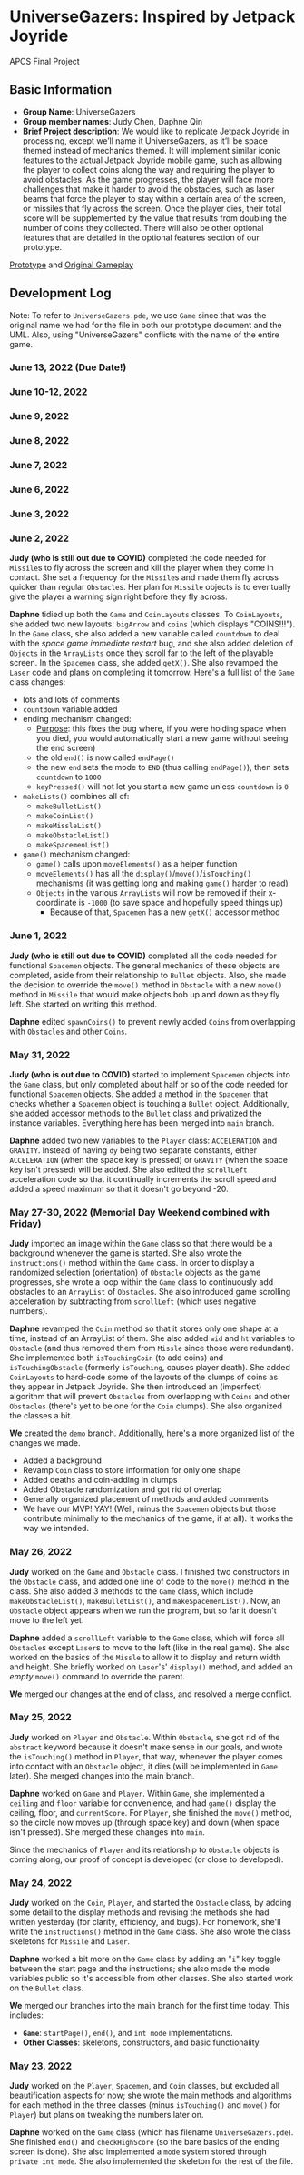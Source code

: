 # UniverseGazers: Inspired by Jetpack Joyride
APCS Final Project

## Basic Information
- **Group Name**: UniverseGazers
- **Group member names**: Judy Chen, Daphne Qin
- **Brief Project description**: We would like to replicate Jetpack Joyride in processing, except we’ll name it UniverseGazers, as it’ll be space themed instead of mechanics themed. It  will implement similar iconic features to the actual Jetpack Joyride mobile game, such as allowing the player to collect coins along the way and requiring the player to avoid obstacles. As the game progresses, the player will face more challenges that make it harder to avoid the obstacles, such as laser beams that force the player to stay within a certain area of the screen, or missiles that fly across the screen. Once the player dies, their total score will be supplemented by the value that results from doubling the number of coins they collected. There will also be other optional features that are detailed in the optional features section of our prototype.


[Prototype](https://docs.google.com/document/d/189F9OhO6VNhNR0iS9Ybe8OsrwMNg-A3QnAEKoP5iDC8/edit?usp=sharing) and [Original Gameplay](https://youtu.be/OhU7tLtOIgE)

## Development Log
Note: To refer to `UniverseGazers.pde`, we use `Game` since that was the original name we had for the file in both our prototype document and the UML. Also, using "UniverseGazers" conflicts with the name of the entire game.

### June 13, 2022 (Due Date!)
### June 10-12, 2022
### June 9, 2022
### June 8, 2022
### June 7, 2022
### June 6, 2022
### June 3, 2022
### June 2, 2022
**Judy (who is still out due to COVID)** completed the code needed for `Missile`s to fly across the screen and kill the player when they come in contact. She set a frequency for the `Missile`s and made them fly across quicker than regular `Obstacle`s. Her plan for `Missile` objects is to eventually give the player a warning sign right before they fly across.

**Daphne** tidied up both the `Game` and `CoinLayouts` classes. To `CoinLayouts`, she added two new layouts: `bigArrow` and `coins` (which displays "COINS!!!"). In the `Game` class, she also added a new variable called `countdown` to deal with the *space game immediate restart* bug, and she also added deletion of `Objects` in the `ArrayLists` once they scroll far to the left of the playable screen. In the `Spacemen` class, she added `getX()`. She also revamped the `Laser` code and plans on completing it tomorrow. Here's a full list of the `Game` class changes:
- lots and lots of comments
- `countdown` variable added
- ending mechanism changed:
  - <ins>Purpose</ins>: this fixes the bug where, if you were holding space when you died, you would automatically start a new game without seeing the end screen)
  - the old `end()` is now called `endPage()`
  - the new `end` sets the mode to `END` (thus calling `endPage()`), then sets `countdown` to `1000`
  - `keyPressed()` will not let you start a new game unless `countdown` is `0`
- `makeLists()` combines all of:
  - `makeBulletList()`
  - `makeCoinList()`
  - `makeMissleList()`
  - `makeObstacleList()`
  - `makeSpacemenList()`
- `game()` mechanism changed:
  - `game()` calls upon `moveElements()` as a helper function
  - `moveElements()` has all the `display()`/`move()`/`isTouching()` mechanisms (it was getting long and making `game()` harder to read)
  - `Objects` in the various `ArrayLists` will now be removed if their x-coordinate is `-1000` (to save space and hopefully speed things up)
    - Because of that, `Spacemen` has a new `getX()` accessor method

### June 1, 2022
**Judy (who is still out due to COVID)** completed all the code needed for functional `Spacemen` objects. The general mechanics of these objects are completed, aside from their relationship to `Bullet` objects. Also, she made the decision to override the `move()` method in `Obstacle` with a new `move()` method in `Missile` that would make objects bob up and down as they fly left. She started on writing this method.

**Daphne** edited `spawnCoins()` to prevent newly added `Coins` from overlapping with `Obstacles` and other `Coins`.

### May 31, 2022
**Judy (who is out due to COVID)** started to implement `Spacemen` objects into the `Game` class, but only completed about half or so of the code needed for functional `Spacemen` objects. She added a method in the `Spacemen` that checks whether a `Spacemen` object is touching a `Bullet` object. Additionally, she added accessor methods to the `Bullet` class and privatized the instance variables. Everything here has been merged into `main` branch.

**Daphne** added two new variables to the `Player` class: `ACCELERATION` and `GRAVITY`. Instead of having `dy` being two separate constants, either `ACCELERATION` (when the space key is pressed) or `GRAVITY` (when the space key isn't pressed) will be added. She also edited the `scrollLeft` acceleration code so that it continually increments the scroll speed and added a speed maximum so that it doesn't go beyond -20.

### May 27-30, 2022 (Memorial Day Weekend combined with Friday)
**Judy** imported an image within the `Game` class so that there would be a background whenever the game is started. She also wrote the `instructions()` method within the `Game` class. In order to display a randomized selection (orientation) of `Obstacle` objects as the game progresses, she wrote a loop within the `Game` class to continuously add obstacles to an `ArrayList` of `Obstacle`s. She also introduced game scrolling acceleration by subtracting from `scrollLeft` (which uses negative numbers).

**Daphne** revamped the `Coin` method so that it stores only one shape at a time, instead of an ArrayList of them. She also added `wid` and `ht` variables to `Obstacle` (and thus removed them from `Missle` since those were redundant). She implemented both `isTouchingCoin` (to add coins) and `isTouchingObstacle` (formerly `isTouching`, causes player death). She added `CoinLayouts` to hard-code some of the layouts of the clumps of coins as they appear in Jetpack Joyride. She then introduced an (imperfect) algorithm that will prevent `Obstacles` from overlapping with `Coins` and other `Obstacles` (there's yet to be one for the `Coin` clumps). She also organized the classes a bit.

**We** created the `demo` branch. Additionally, here's a more organized list of the changes we made.
- Added a background
- Revamp `Coin` class to store information for only one shape
- Added deaths and coin-adding in clumps
- Added Obstacle randomization and got rid of overlap
- Generally organized placement of methods and added comments
- We have our MVP! YAY! (Well, minus the `Spacemen` objects but those contribute minimally to the mechanics of the game, if at all). It works the way we intended.

### May 26, 2022
**Judy** worked on the `Game` and `Obstacle` class. I finished two constructors in the `Obstacle` class, and added one line of code to the `move()` method in the class. She also added 3 methods to the `Game` class, which include `makeObstacleList()`, `makeBulletList()`, and `makeSpacemenList()`.  Now, an `Obstacle` object appears when we run the program, but so far it doesn't move to the left yet.

**Daphne** added a `scrollLeft` variable to the `Game` class, which will force all `Obstacle`s except `Laser`s to move to the left (like in the real game). She also worked on the basics of the `Missle` to allow it to display and return width and height. She briefly worked on `Laser`'s' `display()` method, and added an *empty* `move()` command to override the parent.

**We** merged our changes at the end of class, and resolved a merge conflict.

### May 25, 2022
**Judy** worked on `Player` and `Obstacle`. Within `Obstacle`, she got rid of the `abstract` keyword because it doesn't make sense in our goals, and wrote the `isTouching()` method in `Player`, that way, whenever the player comes into contact with an `Obstacle` object, it dies (will be implemented in `Game` later). She merged changes into the main branch.

**Daphne** worked on `Game` and `Player`. Within `Game`, she implemented a `ceiling` and `floor` variable for convenience, and had `game()` display the ceiling, floor, and `currentScore`. For `Player`, she finished the `move()` method, so the circle now moves up (through space key) and down (when space isn't pressed). She merged these changes into `main`.

Since the mechanics of `Player` and its relationship to `Obstacle` objects is coming along, our proof of concept is developed (or close to developed).

### May 24, 2022
**Judy** worked on the `Coin`, `Player`, and started the `Obstacle` class, by adding some detail to the display methods and revising the methods she had written yesterday (for clarity, efficiency, and bugs). For homework, she'll write the `instructions()` method in the `Game` class. She also wrote the class skeletons for `Missile` and `Laser`.

**Daphne** worked a bit more on the `Game` class by adding an "`i`" key toggle between the start page and the instructions; she also made the mode variables public so it's accessible from other classes. She also started work on the `Bullet` class.

**We** merged our branches into the main branch for the first time today. This includes:
- **`Game`**: `startPage()`, `end()`, and `int mode` implementations.
- **Other Classes**: skeletons, constructors, and basic functionality.

### May 23, 2022
**Judy** worked on the `Player`, `Spacemen`, and `Coin` classes, but excluded all beautification aspects for now; she wrote the main methods and algorithms for each method in the three classes (minus `isTouching()` and `move()` for `Player`) but plans on tweaking the numbers later on.

**Daphne** worked on the `Game` class (which has filename `UniverseGazers.pde`). She finished `end()` and `checkHighScore` (so the bare basics of the ending screen is done). She also implemented a `mode` system stored through `private int mode`. She also implemented the skeleton for the rest of the file.
